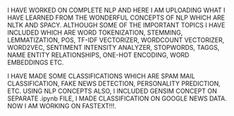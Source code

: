 I HAVE WORKED ON COMPLETE NLP AND HERE I AM UPLOADING WHAT I HAVE LEARNED FROM THE WONDERFUL CONCEPTS OF NLP WHICH ARE NLTK AND SPACY. 
ALTHOUGH SOME OF THE IMPORTANT TOPICS I HAVE INCLUDED WHICH ARE WORD TOKENIZATION, STEMMING, LEMMATIZATION, 
POS, TF-IDF VECTORIZER, WORDCOUNT VECTORIZER, WORD2VEC, SENTIMENT INTENSITY ANALYZER, STOPWORDS, TAGGS, NAME ENTITY RELATIONSHIPS, ONE-HOT ENCODING, WORD EMBEDDINGS ETC.

I HAVE MADE SOME CLASSIFICATIONS WHICH ARE SPAM MAIL CLASSIFICATION, FAKE NEWS DETECTION, PERSONALITY PREDICTION, ETC. USING NLP CONCEPTS
ALSO, I INCLUDED GENSIM CONCEPT ON SEPARATE .ipynb FILE, I MADE CLASSIFICATION ON GOOGLE NEWS DATA.
NOW I AM WORKING ON FASTEXT!!!.
